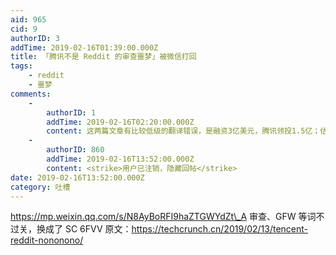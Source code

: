 ```yaml
---
aid: 965
cid: 9
authorID: 3
addTime: 2019-02-16T01:39:00.000Z
title: 「腾讯不是 Reddit 的审查噩梦」被微信打回
tags:
    - reddit
    - 噩梦
comments:
    -
        authorID: 1
        addTime: 2019-02-16T02:20:00.000Z
        content: 这两篇文章有比较低级的翻译错误，是融资3亿美元，腾讯领投1.5亿；估值30亿。
    -
        authorID: 860
        addTime: 2019-02-16T13:52:00.000Z
        content: <strike>用户已注销，隐藏回帖</strike>
date: 2019-02-16T13:52:00.000Z
category: 吐槽
---
```


https://mp.weixin.qq.com/s/N8AyBoRFI9haZTGWYdZt\_A 审查、GFW 等词不过关，换成了 SC 6FVV 原文：https://techcrunch.cn/2019/02/13/tencent-reddit-nononono/
